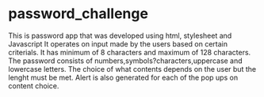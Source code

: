 # password_challenge
This is password app that  was developed using html, stylesheet and Javascript
It operates on input made by the users based on certain criterials.
It has minimum of 8 characters and maximum of 128 characters.
The password consists of numbers,symbols?characters,uppercase and lowercase letters.
The choice of what contents depends on the user but the lenght must be met.
Alert is also generated for each of the pop ups on content choice.

